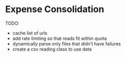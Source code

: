 # Expense Consolidation

TODO:

- cache list of urls
- add rate limiting so that reads fit within quota
- dynamically parse only files that didn't have failures
- create a csv reading class to use data

